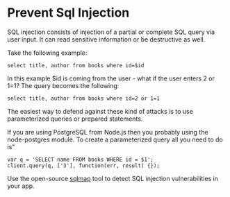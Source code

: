 # Prevent Sql Injection

SQL injection consists of injection of a partial or complete SQL query via user input. It can read sensitive information or be destructive as well.

Take the following example:
```
select title, author from books where id=$id
```
In this example $id is coming from the user - what if the user enters 2 or 1=1? The query becomes the following:
```
select title, author from books where id=2 or 1=1
```

The easiest way to defend against these kind of attacks is to use parameterized queries or prepared statements.

If you are using PostgreSQL from Node.js then you probably using the node-postgres module. To create a parameterized query all you need to do is"
```
var q = 'SELECT name FROM books WHERE id = $1';
client.query(q, ['3'], function(err, result) {});
```

Use the open-source [sqlmap](http://sqlmap.org/) tool to detect SQL injection vulnerabilities in your app.
